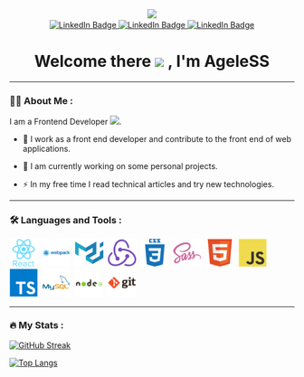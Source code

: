 <div id="header" align="center">
  <img  src="https://media.giphy.com/media/KzWAhzWD3HrJyAcLEM/giphy.gif" width="450px"/>
</div>
<div id="badges" align="center">
  <a href="https://t.me/neAgeleSS" target="_blank">
    <img src="https://img.shields.io/badge/telegram-white?logo=telegram&style=for-the-badge" alt="LinkedIn Badge"/>
  </a>
  <a href="https://discordapp.com/users/627364508318302208/" target="_blank">
    <img src="https://img.shields.io/badge/discord-white?logo=discord&style=for-the-badge" alt="LinkedIn Badge"/>
  </a>
  <a href="https://steamcommunity.com/id/Agele1/" target="_blank">
    <img src="https://img.shields.io/badge/steam-white?logo=steam&logoColor=blue&style=for-the-badge" alt="LinkedIn Badge"/>
  </a>
</div>
<h1 align="center">
  Welcome there
  <img src="https://media.giphy.com/media/hvRJCLFzcasrR4ia7z/giphy.gif" width="30px"/> , 
  I'm AgeleSS
</h1>

 ---

### :woman_technologist: About Me :   

I am a Frontend Developer <img src="https://media.giphy.com/media/WUlplcMpOCEmTGBtBW/giphy.gif" width="30">.

        
- :telescope: I work as a front end developer and contribute to the front end of web applications.

- :seedling: I am currently working on some personal projects.

- :zap: In my free time I read technical articles and try new technologies.

 ---

### :hammer_and_wrench: Languages and Tools :   
<div>
  <img src="https://github.com/devicons/devicon/blob/master/icons/react/react-original-wordmark.svg" title="React" alt="React" width="50" height="50"/>&nbsp;
  <img src="https://github.com/devicons/devicon/blob/master/icons/webpack/webpack-original-wordmark.svg" title="React" alt="React" width="50" height="50"/>&nbsp;
  <img src="https://github.com/devicons/devicon/blob/master/icons/materialui/materialui-original.svg" title="Material UI" alt="Material UI" width="50" height="50"/>&nbsp;
  <img src="https://github.com/devicons/devicon/blob/master/icons/redux/redux-original.svg" title="Redux" alt="Redux " width="50" height="50"/>&nbsp;
  <img src="https://github.com/devicons/devicon/blob/master/icons/css3/css3-plain-wordmark.svg"  title="CSS3" alt="CSS" width="50" height="50"/>&nbsp;
  <img src="https://github.com/devicons/devicon/blob/master/icons/sass/sass-original.svg"  title="CSS3" alt="CSS" width="50" height="50"/>&nbsp;
  <img src="https://github.com/devicons/devicon/blob/master/icons/html5/html5-original.svg" title="HTML5" alt="HTML" width="50" height="50"/>&nbsp;
  <img src="https://github.com/devicons/devicon/blob/master/icons/javascript/javascript-original.svg" title="JavaScript" alt="JavaScript" width="50" height="50"/>&nbsp;
  <img src="https://github.com/devicons/devicon/blob/master/icons/typescript/typescript-original.svg" title="JavaScript" alt="JavaScript" width="50" height="50"/>&nbsp;
  <img src="https://github.com/devicons/devicon/blob/master/icons/mysql/mysql-original-wordmark.svg" title="MySQL"  alt="MySQL" width="50" height="50"/>&nbsp;
  <img src="https://github.com/devicons/devicon/blob/master/icons/nodejs/nodejs-original-wordmark.svg" title="NodeJS" alt="NodeJS" width="50" height="50"/>&nbsp;
  <img src="https://github.com/devicons/devicon/blob/master/icons/git/git-original-wordmark.svg" title="Git" **alt="Git" width="50" height="50"/>
</div>

---

### :fire: My Stats :

[![GitHub Streak](https://streak-stats.demolab.com?user=Age1eSS-create%20&theme=radical)](https://git.io/streak-stats)


        
[![Top Langs](https://github-readme-stats.vercel.app/api/top-langs/?username=Age1eSS-create&layout=compact&theme=vision-friendly-dark)](https://github.com/anuraghazra/github-readme-stats)

    



    
